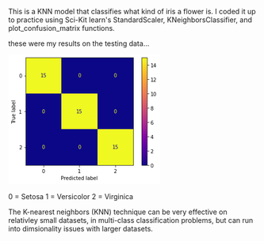 This is a KNN model that classifies what kind of iris a flower is. I coded it up to practice using Sci-Kit learn's StandardScaler, KNeighborsClassifier, and plot_confusion_matrix functions.

these were my results on the testing data...

<img src="Images/download.png/">

0 = Setosa
1 = Versicolor
2 = Virginica

The K-nearest neighbors (KNN) technique can be very effective on relativley small datasets, in multi-class classification problems, but can run into dimsionality issues with larger datasets.
